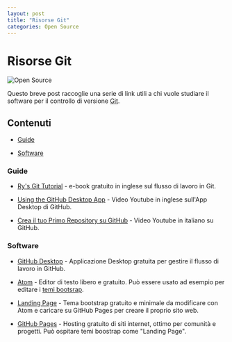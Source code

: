 ```yaml
---
layout: post
title: "Risorse Git"
categories: Open Source
---
```


# Risorse Git

![Open Source](https://raw.githubusercontent.com/marcofromsicily/blog/master/images/opensource.jpg)

Questo breve post raccoglie una serie di link utili a chi vuole studiare il software per il controllo di versione [Git](https://it.wikipedia.org/wiki/Git_(software)).

## Contenuti

* [Guide](#guide)

* [Software](#software)

### Guide

* [Ry's Git Tutorial](https://www.amazon.com/Rys-Git-Tutorial-Ryan-Hodson-ebook/dp/B00QFIA5OC) - e-book gratuito in inglese sul flusso di lavoro in Git.

* [Using the GitHub Desktop App](https://www.youtube.com/watch?v=BKr8lbx3uFY) - Video Youtube in inglese sull'App Desktop di GitHub.

* [Crea il tuo Primo Repository su GitHub](https://www.youtube.com/watch?v=LawblmoaBI0) - Video Youtube in italiano su GitHub.

### Software

* [GitHub Desktop](https://desktop.github.com/) - Applicazione Desktop gratuita per gestire il flusso di lavoro in GitHub.

* [Atom](https://atom.io/) - Editor di testo libero e gratuito. Può essere usato ad esempio per editare i [temi bootsrap](https://startbootstrap.com/template-categories/all/).

* [Landing Page](https://startbootstrap.com/template-overviews/landing-page/) - Tema bootstrap gratuito e minimale da modificare con Atom e caricare su GitHub Pages per creare il proprio sito web.

* [GitHub Pages](https://pages.github.com/) - Hosting gratuito di siti internet, ottimo per comunità e progetti. Può ospitare temi boostrap come "Landing Page".
